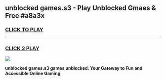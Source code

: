 
## unblocked games.s3 - Play Unblocked Gmaes & Free #a8a3x
<h3>
<a href="https://news.freeplayer.one?title=unblocked_games.s3&ref=03M">CLICK TO PLAY</a></h3>
<hr>

<h3>
<a href="https://news.freeplayer.one?title=unblocked_games.s3&ref=03M">CLICK 2 PLAY</a>
  
</h3>

<a href="https://news.freeplayer.one?title=unblocked_games.s3&ref=03M"><img src="https://clearcache.store/games.png"></a>


**unblocked games.s3 games unblocked: Your Gateway to Fun and Accessible Online Gaming**
